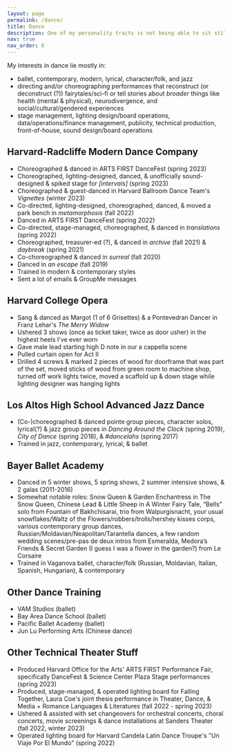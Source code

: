 ```yaml
---
layout: page
permalink: /dance/
title: Dance
description: One of my personality traits is not being able to sit still for more than 7 minutes unless absolutely needed
nav: true
nav_order: 6
---
```


My interests in dance lie mostly in:  
- ballet, contemporary, modern, lyrical, character/folk, and jazz  
- directing and/or choreographing performances that reconstruct (or deconstruct (?)) fairytales/sci-fi or tell stories about *broader* things like health (mental & physical), neurodivergence, and social/cultural/gendered experiences
- stage management, lighting design/board operations, data/operations/finance management, publicity, technical production, front-of-house, sound design/board operations

## Harvard-Radcliffe Modern Dance Company
- Choreographed & danced in ARTS FIRST DanceFest (spring 2023)
- Choreographed, lighting-designed, danced, & unofficially sound-designed & spiked stage for *[intervals]* (spring 2023)
- Choreographed & guest-danced in Harvard Ballroom Dance Team's *Vignettes* (winter 2023)
- Co-directed, lighting-designed, choreographed, danced, & moved a park bench in *metamorphosis* (fall 2022)
- Danced in ARTS FIRST DanceFest (spring 2022)
- Co-directed, stage-managed, choreographed, & danced in *translations* (spring 2022)
- Choreographed, treasurer-ed (?), & danced in *archive* (fall 2021) & *daybreak* (spring 2021)
- Co-choreographed & danced in *surreal* (fall 2020)
- Danced in *an escape* (fall 2019)
- Trained in modern & contemporary styles
- Sent a lot of emails & GroupMe messages  

## Harvard College Opera
- Sang & danced as Margot (1 of 6 Grisettes) & a Pontevedran Dancer in Franz Lehar's *The Merry Widow*
- Ushered 3 shows (once as ticket taker, twice as door usher) in the highest heels I've ever worn
- Gave male lead starting high D note in our a cappella scene
- Pulled curtain open for Act II
- Drilled 4 screws & marked 2 pieces of wood for doorframe that was part of the set, moved sticks of wood from green room to machine shop, turned off work lights twice, moved a scaffold up & down stage while lighting designer was hanging lights  

## Los Altos High School Advanced Jazz Dance
- (Co-)choreographed & danced pointe group pieces, character solos, lyrical(?) & jazz group pieces in *Dancing Around the Clock* (spring 2019), *City of Dance* (spring 2018), & *#dancelahs* (spring 2017)
- Trained in jazz, contemporary, lyrical, & ballet  

## Bayer Ballet Academy
- Danced in 5 winter shows, 5 spring shows, 2 summer intensive shows, & 2 galas (2011-2016)
- Somewhat notable roles: Snow Queen & Garden Enchantress in The Snow Queen, Chinese Lead & Little Sheep in A Winter Fairy Tale, “Bells” solo from Fountain of Bakhchisarai, trio from Walpurgisnacht, your usual snowflakes/Waltz of the Flowers/robbers/trolls/hershey kisses corps, various contemporary group dances, Russian/Moldavian/Neapolitan/Tarantella dances, a few random wedding scenes/pre-pas de deux intros from Esmeralda, Medora’s Friends & Secret Garden (I guess I was a flower in the garden?) from Le Corsaire
- Trained in Vaganova ballet, character/folk (Russian, Moldavian, Italian, Spanish, Hungarian), & contemporary  

## Other Dance Training
- VAM Studios (ballet)
- Bay Area Dance School (ballet)
- Pacific Ballet Academy (ballet)
- Jun Lu Performing Arts (Chinese dance)  

## Other Technical Theater Stuff
- Produced Harvard Office for the Arts' ARTS FIRST Performance Fair, specifically DanceFest & Science Center Plaza Stage performances (spring 2023)
- Produced, stage-managed, & operated lighting board for Falling Together, Laura Coe's joint thesis performance in Theater, Dance, & Media + Romance Languages & Literatures (fall 2022 - spring 2023)
- Ushered & assisted with set changeovers for orchestral concerts, choral concerts, movie screenings & dance installations at Sanders Theater (fall 2022, winter 2023)
- Operated lighting board for Harvard Candela Latin Dance Troupe's "Un Viaje Por El Mundo" (spring 2022)
